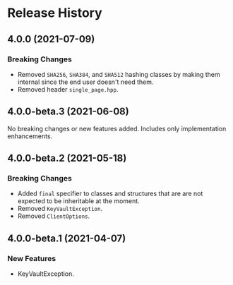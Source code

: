 # Release History

## 4.0.0 (2021-07-09)

### Breaking Changes

- Removed `SHA256`, `SHA384`, and `SHA512` hashing classes by making them internal since the end user doesn't need them.
- Removed header `single_page.hpp`.

## 4.0.0-beta.3 (2021-06-08)

No breaking changes or new features added. Includes only implementation enhancements.

## 4.0.0-beta.2 (2021-05-18)

### Breaking Changes

- Added `final` specifier to classes and structures that are are not expected to be inheritable at the moment.
- Removed `KeyVaultException`.
- Removed `ClientOptions`.

## 4.0.0-beta.1 (2021-04-07)

### New Features

- KeyVaultException.
